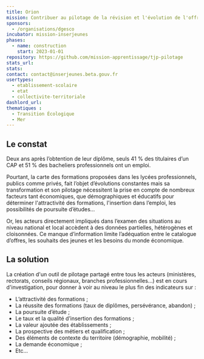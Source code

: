 ```yaml
---
title: Orion
mission: Contribuer au pilotage de la révision et l'évolution de l'offre de formation des lycées professionnels
sponsors:
  - /organisations/dgesco
incubator: mission-inserjeunes
phases:
  - name: construction
    start: 2023-01-01  
repository: https://github.com/mission-apprentissage/tjp-pilotage
stats_url: 
stats: 
contact: contact@inserjeunes.beta.gouv.fr
usertypes:
  - etablissement-scolaire
  - etat
  - collectivite-territoriale
dashlord_url: 
thematiques : 
  - Transition Écologique
  - Mer
---
```


## Le constat

Deux ans après l’obtention de leur diplôme, seuls 41 % des titulaires d’un CAP et 51 % des bacheliers professionnels ont un emploi.

Pourtant, la carte des formations proposées dans les lycées professionnels, publics comme privés, fait l’objet d’évolutions constantes mais sa transformation et son pilotage nécessitent la prise en compte de nombreux facteurs tant économiques, que démographiques et éducatifs pour déterminer l'attractivité des formations, l'insertion dans l’emploi, les possibilités de poursuite d’études… 

Or, les acteurs directement impliqués dans l’examen des situations au niveau national et local accèdent à des données partielles, hétérogènes et cloisonnées. Ce manque d’information limite l’adéquation entre le catalogue d’offres, les souhaits des jeunes et les besoins du monde économique. 

## La solution

La création d'un outil de pilotage partagé entre tous les acteurs (ministères, rectorats, conseils régionaux, branches professionnelles…) est en cours d'investigation, pour donner à voir au niveau le plus fin des indicateurs sur :
- L’attractivité des formations ;
- La réussite des formations (taux de diplômes, persévérance, abandon) ;
- La poursuite d’étude ;
- Le taux et la qualité d’insertion des formations ;
- La valeur ajoutée des établissements ;
- La prospective des métiers et qualification ;
- Des éléments de contexte du territoire (démographie, mobilité) ;
- La demande économique ;
- Etc...



